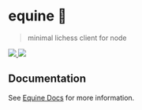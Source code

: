 # equine 🐴

> minimal lichess client for node

<p align="left">
  <a href="https://npm.im/equine">
    <img src="https://badgen.net/npm/v/equine">
  </a>

  <a href="https://github.com/devjiwonchoi/equine/actions?workflow=CI">
    <img src="https://github.com/devjiwonchoi/equine/actions/workflows/node_ci.yml/badge.svg">
  </a>
</p>

## Documentation

See [Equine Docs](https://equine.vercel.app) for more information.
